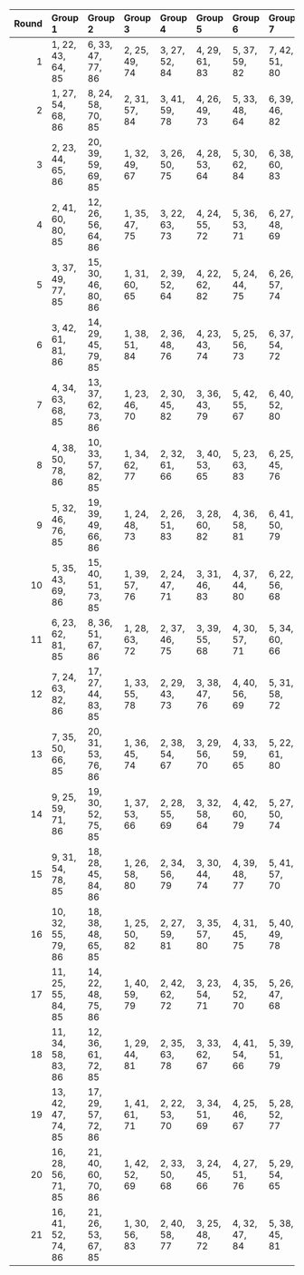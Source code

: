 |   Round | Group 1            | Group 2            | Group 3       | Group 4       | Group 5       | Group 6       | Group 7       | Group 8       | Group 9       | Group 10       | Group 11       | Group 12       | Group 13       | Group 14       | Group 15       | Group 16       | Group 17       | Group 18       | Group 19       | Group 20       | Group 21       |
|--------:|:-------------------|:-------------------|:--------------|:--------------|:--------------|:--------------|:--------------|:--------------|:--------------|:---------------|:---------------|:---------------|:---------------|:---------------|:---------------|:---------------|:---------------|:---------------|:---------------|:---------------|:---------------|
|       1 | 1, 22, 43, 64, 85  | 6, 33, 47, 77, 86  | 2, 25, 49, 74 | 3, 27, 52, 84 | 4, 29, 61, 83 | 5, 37, 59, 82 | 7, 42, 51, 80 | 8, 23, 60, 73 | 9, 35, 62, 76 | 10, 39, 44, 71 | 11, 28, 46, 65 | 12, 34, 57, 81 | 13, 41, 56, 72 | 14, 26, 54, 69 | 15, 24, 53, 79 | 16, 32, 45, 78 | 17, 30, 63, 70 | 18, 36, 55, 75 | 19, 38, 58, 68 | 20, 40, 50, 67 | 21, 31, 48, 66 |
|       2 | 1, 27, 54, 68, 86  | 8, 24, 58, 70, 85  | 2, 31, 57, 84 | 3, 41, 59, 78 | 4, 26, 49, 73 | 5, 33, 48, 64 | 6, 39, 46, 82 | 7, 37, 45, 71 | 9, 22, 55, 83 | 10, 28, 47, 67 | 11, 30, 50, 81 | 12, 32, 63, 80 | 13, 23, 61, 79 | 14, 35, 56, 77 | 15, 38, 62, 66 | 16, 40, 44, 76 | 17, 42, 53, 75 | 18, 29, 51, 74 | 19, 25, 60, 69 | 20, 34, 43, 72 | 21, 36, 52, 65 |
|       3 | 2, 23, 44, 65, 86  | 20, 39, 59, 69, 85 | 1, 32, 49, 67 | 3, 26, 50, 75 | 4, 28, 53, 64 | 5, 30, 62, 84 | 6, 38, 60, 83 | 7, 34, 48, 78 | 8, 22, 52, 81 | 9, 24, 61, 74  | 10, 36, 63, 77 | 11, 40, 45, 72 | 12, 29, 47, 66 | 13, 35, 58, 82 | 14, 42, 57, 73 | 15, 27, 55, 70 | 16, 25, 54, 80 | 17, 33, 46, 79 | 18, 31, 43, 71 | 19, 37, 56, 76 | 21, 41, 51, 68 |
|       4 | 2, 41, 60, 80, 85  | 12, 26, 56, 64, 86 | 1, 35, 47, 75 | 3, 22, 63, 73 | 4, 24, 55, 72 | 5, 36, 53, 71 | 6, 27, 48, 69 | 7, 30, 54, 79 | 8, 32, 57, 68 | 9, 34, 45, 67  | 10, 42, 43, 66 | 11, 38, 52, 82 | 13, 28, 44, 78 | 14, 40, 46, 81 | 15, 23, 49, 76 | 16, 33, 51, 70 | 17, 39, 62, 65 | 18, 25, 61, 77 | 19, 31, 59, 74 | 20, 29, 58, 84 | 21, 37, 50, 83 |
|       5 | 3, 37, 49, 77, 85  | 15, 30, 46, 80, 86 | 1, 31, 60, 65 | 2, 39, 52, 64 | 4, 22, 62, 82 | 5, 24, 44, 75 | 6, 26, 57, 74 | 7, 38, 55, 73 | 8, 29, 50, 71 | 9, 32, 56, 81  | 10, 34, 59, 70 | 11, 36, 47, 69 | 12, 23, 45, 68 | 13, 40, 54, 84 | 14, 28, 58, 66 | 16, 42, 48, 83 | 17, 25, 51, 78 | 18, 35, 53, 72 | 19, 41, 43, 67 | 20, 27, 63, 79 | 21, 33, 61, 76 |
|       6 | 3, 42, 61, 81, 86  | 14, 29, 45, 79, 85 | 1, 38, 51, 84 | 2, 36, 48, 76 | 4, 23, 43, 74 | 5, 25, 56, 73 | 6, 37, 54, 72 | 7, 28, 49, 70 | 8, 31, 55, 80 | 9, 33, 58, 69  | 10, 35, 46, 68 | 11, 22, 44, 67 | 12, 39, 53, 83 | 13, 27, 57, 65 | 15, 41, 47, 82 | 16, 24, 50, 77 | 17, 34, 52, 71 | 18, 40, 63, 66 | 19, 26, 62, 78 | 20, 32, 60, 75 | 21, 30, 59, 64 |
|       7 | 4, 34, 63, 68, 85  | 13, 37, 62, 73, 86 | 1, 23, 46, 70 | 2, 30, 45, 82 | 3, 36, 43, 79 | 5, 42, 55, 67 | 6, 40, 52, 80 | 7, 25, 44, 64 | 8, 27, 47, 78 | 9, 29, 60, 77  | 10, 41, 58, 76 | 11, 32, 53, 74 | 12, 35, 59, 84 | 14, 39, 50, 72 | 15, 26, 48, 71 | 16, 22, 57, 66 | 17, 31, 61, 69 | 18, 33, 49, 83 | 19, 24, 51, 65 | 20, 28, 54, 81 | 21, 38, 56, 75 |
|       8 | 4, 38, 50, 78, 86  | 10, 33, 57, 82, 85 | 1, 34, 62, 77 | 2, 32, 61, 66 | 3, 40, 53, 65 | 5, 23, 63, 83 | 6, 25, 45, 76 | 7, 27, 58, 75 | 8, 39, 56, 74 | 9, 30, 51, 72  | 11, 35, 60, 71 | 12, 37, 48, 70 | 13, 24, 46, 69 | 14, 41, 55, 64 | 15, 29, 59, 67 | 16, 31, 47, 81 | 17, 22, 49, 84 | 18, 26, 52, 79 | 19, 36, 54, 73 | 20, 42, 44, 68 | 21, 28, 43, 80 |
|       9 | 5, 32, 46, 76, 85  | 19, 39, 49, 66, 86 | 1, 24, 48, 73 | 2, 26, 51, 83 | 3, 28, 60, 82 | 4, 36, 58, 81 | 6, 41, 50, 79 | 7, 22, 59, 72 | 8, 34, 61, 75 | 9, 38, 43, 70  | 10, 27, 45, 64 | 11, 33, 56, 80 | 12, 40, 55, 71 | 13, 25, 53, 68 | 14, 23, 52, 78 | 15, 31, 44, 77 | 16, 29, 62, 69 | 17, 35, 54, 74 | 18, 37, 57, 67 | 20, 30, 47, 65 | 21, 42, 63, 84 |
|      10 | 5, 35, 43, 69, 86  | 15, 40, 51, 73, 85 | 1, 39, 57, 76 | 2, 24, 47, 71 | 3, 31, 46, 83 | 4, 37, 44, 80 | 6, 22, 56, 68 | 7, 41, 53, 81 | 8, 26, 45, 65 | 9, 28, 48, 79  | 10, 30, 61, 78 | 11, 42, 59, 77 | 12, 33, 54, 75 | 13, 36, 60, 64 | 14, 38, 63, 74 | 16, 27, 49, 72 | 17, 23, 58, 67 | 18, 32, 62, 70 | 19, 34, 50, 84 | 20, 25, 52, 66 | 21, 29, 55, 82 |
|      11 | 6, 23, 62, 81, 85  | 8, 36, 51, 67, 86  | 1, 28, 63, 72 | 2, 37, 46, 75 | 3, 39, 55, 68 | 4, 30, 57, 71 | 5, 34, 60, 66 | 7, 29, 52, 76 | 9, 42, 49, 64 | 10, 40, 48, 74 | 11, 27, 61, 73 | 12, 25, 58, 65 | 13, 31, 50, 70 | 14, 33, 53, 84 | 15, 35, 45, 83 | 16, 26, 43, 82 | 17, 38, 59, 80 | 18, 41, 44, 69 | 19, 22, 47, 79 | 20, 24, 56, 78 | 21, 32, 54, 77 |
|      12 | 7, 24, 63, 82, 86  | 17, 27, 44, 83, 85 | 1, 33, 55, 78 | 2, 29, 43, 73 | 3, 38, 47, 76 | 4, 40, 56, 69 | 5, 31, 58, 72 | 6, 35, 61, 67 | 8, 30, 53, 77 | 9, 37, 52, 68  | 10, 22, 50, 65 | 11, 41, 49, 75 | 12, 28, 62, 74 | 13, 26, 59, 66 | 14, 32, 51, 71 | 15, 34, 54, 64 | 16, 36, 46, 84 | 18, 39, 60, 81 | 19, 42, 45, 70 | 20, 23, 48, 80 | 21, 25, 57, 79 |
|      13 | 7, 35, 50, 66, 85  | 20, 31, 53, 76, 86 | 1, 36, 45, 74 | 2, 38, 54, 67 | 3, 29, 56, 70 | 4, 33, 59, 65 | 5, 22, 61, 80 | 6, 28, 51, 75 | 8, 41, 48, 84 | 9, 39, 47, 73  | 10, 26, 60, 72 | 11, 24, 57, 64 | 12, 30, 49, 69 | 13, 32, 52, 83 | 14, 34, 44, 82 | 15, 25, 63, 81 | 16, 37, 58, 79 | 17, 40, 43, 68 | 18, 42, 46, 78 | 19, 23, 55, 77 | 21, 27, 62, 71 |
|      14 | 9, 25, 59, 71, 86  | 19, 30, 52, 75, 85 | 1, 37, 53, 66 | 2, 28, 55, 69 | 3, 32, 58, 64 | 4, 42, 60, 79 | 5, 27, 50, 74 | 6, 34, 49, 65 | 7, 40, 47, 83 | 8, 38, 46, 72  | 10, 23, 56, 84 | 11, 29, 48, 68 | 12, 31, 51, 82 | 13, 33, 43, 81 | 14, 24, 62, 80 | 15, 36, 57, 78 | 16, 39, 63, 67 | 17, 41, 45, 77 | 18, 22, 54, 76 | 20, 26, 61, 70 | 21, 35, 44, 73 |
|      15 | 9, 31, 54, 78, 85  | 18, 28, 45, 84, 86 | 1, 26, 58, 80 | 2, 34, 56, 79 | 3, 30, 44, 74 | 4, 39, 48, 77 | 5, 41, 57, 70 | 6, 32, 59, 73 | 7, 36, 62, 68 | 8, 25, 43, 83  | 10, 38, 53, 69 | 11, 23, 51, 66 | 12, 42, 50, 76 | 13, 29, 63, 75 | 14, 27, 60, 67 | 15, 33, 52, 72 | 16, 35, 55, 65 | 17, 37, 47, 64 | 19, 40, 61, 82 | 20, 22, 46, 71 | 21, 24, 49, 81 |
|      16 | 10, 32, 55, 79, 86 | 18, 38, 48, 65, 85 | 1, 25, 50, 82 | 2, 27, 59, 81 | 3, 35, 57, 80 | 4, 31, 45, 75 | 5, 40, 49, 78 | 6, 42, 58, 71 | 7, 33, 60, 74 | 8, 37, 63, 69  | 9, 26, 44, 84  | 11, 39, 54, 70 | 12, 24, 52, 67 | 13, 22, 51, 77 | 14, 30, 43, 76 | 15, 28, 61, 68 | 16, 34, 53, 73 | 17, 36, 56, 66 | 19, 29, 46, 64 | 20, 41, 62, 83 | 21, 23, 47, 72 |
|      17 | 11, 25, 55, 84, 85 | 14, 22, 48, 75, 86 | 1, 40, 59, 79 | 2, 42, 62, 72 | 3, 23, 54, 71 | 4, 35, 52, 70 | 5, 26, 47, 68 | 6, 29, 53, 78 | 7, 31, 56, 67 | 8, 33, 44, 66  | 9, 41, 63, 65  | 10, 37, 51, 81 | 12, 27, 43, 77 | 13, 39, 45, 80 | 15, 32, 50, 69 | 16, 38, 61, 64 | 17, 24, 60, 76 | 18, 30, 58, 73 | 19, 28, 57, 83 | 20, 36, 49, 82 | 21, 34, 46, 74 |
|      18 | 11, 34, 58, 83, 86 | 12, 36, 61, 72, 85 | 1, 29, 44, 81 | 2, 35, 63, 78 | 3, 33, 62, 67 | 4, 41, 54, 66 | 5, 39, 51, 79 | 6, 24, 43, 84 | 7, 26, 46, 77 | 8, 28, 59, 76  | 9, 40, 57, 75  | 10, 31, 52, 73 | 13, 38, 49, 71 | 14, 25, 47, 70 | 15, 42, 56, 65 | 16, 30, 60, 68 | 17, 32, 48, 82 | 18, 23, 50, 64 | 19, 27, 53, 80 | 20, 37, 55, 74 | 21, 22, 45, 69 |
|      19 | 13, 42, 47, 74, 85 | 17, 29, 57, 72, 86 | 1, 41, 61, 71 | 2, 22, 53, 70 | 3, 34, 51, 69 | 4, 25, 46, 67 | 5, 28, 52, 77 | 6, 30, 55, 66 | 7, 32, 43, 65 | 8, 40, 62, 64  | 9, 36, 50, 80  | 10, 24, 54, 83 | 11, 26, 63, 76 | 12, 38, 44, 79 | 14, 31, 49, 68 | 15, 37, 60, 84 | 16, 23, 59, 75 | 18, 27, 56, 82 | 19, 35, 48, 81 | 20, 33, 45, 73 | 21, 39, 58, 78 |
|      20 | 16, 28, 56, 71, 85 | 21, 40, 60, 70, 86 | 1, 42, 52, 69 | 2, 33, 50, 68 | 3, 24, 45, 66 | 4, 27, 51, 76 | 5, 29, 54, 65 | 6, 31, 63, 64 | 7, 39, 61, 84 | 8, 35, 49, 79  | 9, 23, 53, 82  | 10, 25, 62, 75 | 11, 37, 43, 78 | 12, 41, 46, 73 | 13, 30, 48, 67 | 14, 36, 59, 83 | 15, 22, 58, 74 | 17, 26, 55, 81 | 18, 34, 47, 80 | 19, 32, 44, 72 | 20, 38, 57, 77 |
|      21 | 16, 41, 52, 74, 86 | 21, 26, 53, 67, 85 | 1, 30, 56, 83 | 2, 40, 58, 77 | 3, 25, 48, 72 | 4, 32, 47, 84 | 5, 38, 45, 81 | 6, 36, 44, 70 | 7, 23, 57, 69 | 8, 42, 54, 82  | 9, 27, 46, 66  | 10, 29, 49, 80 | 11, 31, 62, 79 | 12, 22, 60, 78 | 13, 34, 55, 76 | 14, 37, 61, 65 | 15, 39, 43, 75 | 17, 28, 50, 73 | 18, 24, 59, 68 | 19, 33, 63, 71 | 20, 35, 51, 64 |